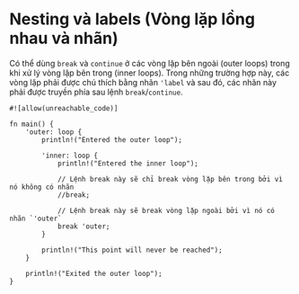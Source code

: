 # Nesting và labels (Vòng lặp lồng nhau và nhãn)

Có thể dùng `break` và `continue` ở các vòng lặp bên ngoài (outer loops) trong khi 
xử lý vòng lặp bên trong (inner loops). Trong những trường hợp này, các vòng lặp phải được 
chú thích bằng nhãn `'label` và sau đó, các nhãn này phải được truyền phía sau 
lệnh `break`/`continue`.

```rust,editable
#![allow(unreachable_code)]

fn main() {
    'outer: loop {
        println!("Entered the outer loop");

        'inner: loop {
            println!("Entered the inner loop");

            // Lệnh break này sẽ chỉ break vòng lặp bên trong bởi vì nó không có nhãn
            //break;

            // Lệnh break này sẽ break vòng lặp ngoài bởi vì nó có nhãn `'outer`
            break 'outer;
        }

        println!("This point will never be reached");
    }

    println!("Exited the outer loop");
}
```
